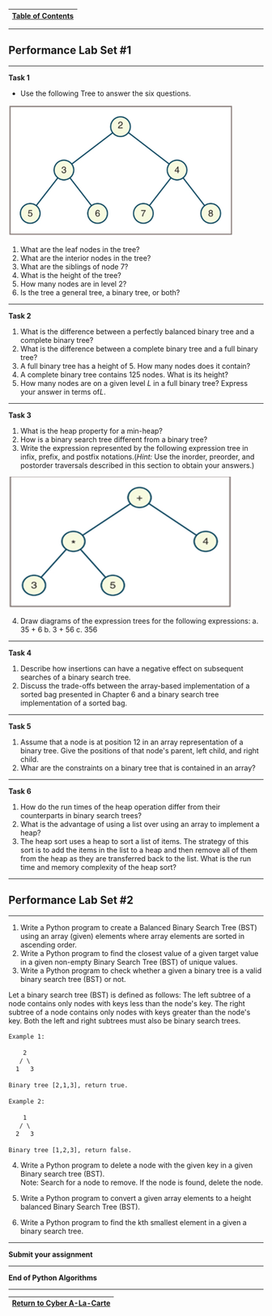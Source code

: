 |[Table of Contents](/00-Table-of-Contents.md)|
|---|

---

## Performance Lab Set #1

---

**Task 1**

* Use the following Tree to answer the six questions.

![](/Assets/Node24_1.png)

1. What are the leaf nodes in the tree?  
2. What are the interior nodes in the tree?  
3. What are the siblings of node 7?
4. What is the height of the tree?
5. How many nodes are in level 2?
6. Is the tree a general tree, a binary tree, or both?

---

**Task 2**

1. What is the difference between a perfectly balanced binary tree and a complete binary tree?
2. What is the difference between a complete binary tree and a full binary tree?
3. A full binary tree has a height of 5.  How many nodes does it contain?
4. A complete binary tree contains 125 nodes.  What is its height?
5. How many nodes are on a given level *L* in a full binary tree?  Express your answer in terms of*L*.

---
**Task 3**

1. What is the heap property for a min-heap?
2. How is a binary search tree different from a binary tree?
3. Write the expression represented by the following expression tree in infix, prefix, and postfix notations.(*Hint:* Use the inorder, preorder, and postorder traversals described in this section to obtain your answers.)

![](/Assets/Node24_2.png)

4. Draw diagrams of the expression trees for the following expressions:
  a. 35 + 6
  b. 3 + 56
  c. 356
  
  ---

**Task 4**

1. Describe how insertions can have a negative effect on subsequent searches of a binary search tree.
2. Discuss the trade-offs between the array-based implementation of a sorted bag presented in Chapter 6 and a binary search tree implementation of a sorted bag.

---

**Task 5**

1. Assume that a node is at position 12 in an array representation of a binary tree.  Give the positions of that node's parent, left child, and right child.
2. Whar are the constraints on a binary tree that is contained in an array?

---

**Task 6** 

1. How do the run times of the heap operation differ from their counterparts in binary search trees?
2. What is the advantage of using a list over using an array to implement a heap?
3. The heap sort uses a heap to sort a list of items.  The strategy of this sort is to add the items in the list to a heap and then remove all of them from the heap as they are transferred back to the list. What is the run time and memory complexity of the heap sort?  

---

## Performance Lab Set #2

---

1. Write a Python program to create a Balanced Binary Search Tree (BST) using an array (given) elements where array elements are sorted in ascending order. 
2. Write a Python program to find the closest value of a given target value in a given non-empty Binary Search Tree (BST) of unique values.  
3. Write a Python program to check whether a given a binary tree is a valid binary search tree (BST) or not.  

Let a binary search tree (BST) is defined as follows:
The left subtree of a node contains only nodes with keys less than the node's key.
The right subtree of a node contains only nodes with keys greater than the node's key.
Both the left and right subtrees must also be binary search trees.

```
Example 1:

    2
   / \
  1   3

Binary tree [2,1,3], return true.

Example 2:

    1
   / \
  2   3

Binary tree [1,2,3], return false.
```

4. Write a Python program to delete a node with the given key in a given Binary search tree (BST).  
Note: Search for a node to remove. If the node is found, delete the node.

5. Write a Python program to convert a given array elements to a height balanced Binary Search Tree (BST).  

6. Write a Python program to find the kth smallest element in a given a binary search tree.  

---

**Submit your assignment**

---

**End of Python Algorithms**

---

|<a href="https://github.com/Tercileon/A-La-Cart" > Return to Cyber A-La-Carte </a>|
|---|
